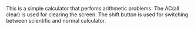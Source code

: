 This is a simple calculator that perfoms arithmetic problems.
The AC(all clear) is used for clearing the screen.
The shift button is used for switching between scientific and normal calculator.
